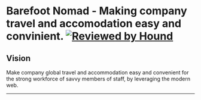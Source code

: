 Barefoot Nomad - Making company travel and accomodation easy and convinient.
[![Reviewed by Hound](https://img.shields.io/badge/Reviewed_by-Hound-8E64B0.svg)](https://houndci.com)
=======

## Vision
Make company global travel and accommodation easy and convenient for the strong workforce of savvy members of staff, by leveraging the modern web.

---
